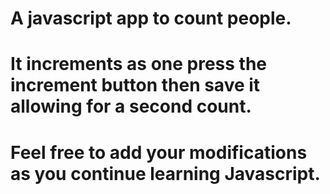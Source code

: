 # A javascript app to count people. 

# It increments as one press the increment button then save it allowing for a second count.

# Feel free to add your modifications as you continue learning Javascript.

